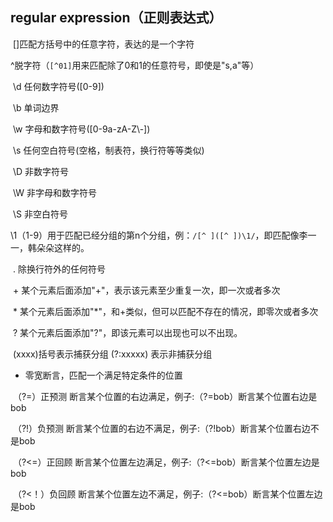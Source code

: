 ## regular expression（正则表达式）

​	[]匹配方括号中的任意字符，表达的是一个字符

​	^脱字符（`[^01]`用来匹配除了0和1的任意符号，即使是"s,a"等）

​	\d 任何数字符号([0-9])

​	\b 单词边界

​	\w 字母和数字符号([0-9a-zA-Z\\\-])

​	\s 任何空白符号(空格，制表符，换行符等等类似)

​	\D 非数字符号

​	\W 非字母和数字符号

​	\S 非空白符号

​	\1（1-9）用于匹配已经分组的第n个分组，例：`/[^ ]([^ ])\1/`，即匹配像李一一，韩朵朵这样的。

​	. 除换行符外的任何符号

​	\+ 某个元素后面添加"+"，表示该元素至少重复一次，即一次或者多次

​	\* 某个元素后面添加"*"，和+类似，但可以匹配不存在的情况，即零次或者多次

​	? 某个元素后面添加"?"，即该元素可以出现也可以不出现。

​	(xxxx)括号表示捕获分组		(?:xxxxx) 表示非捕获分组

+ 零宽断言，匹配一个满足特定条件的位置

​	（?=）正预测  断言某个位置的右边满足，例子:（?=bob）断言某个位置右边是bob

​	（?!）负预测  断言某个位置的右边不满足，例子:（?!bob）断言某个位置右边不是bob

​	（?<=）正回顾  断言某个位置左边满足，例子:（?<=bob）断言某个位置左边是bob

​	（?<！）负回顾  断言某个位置左边不满足，例子:（?<=bob）断言某个位置左边是bob